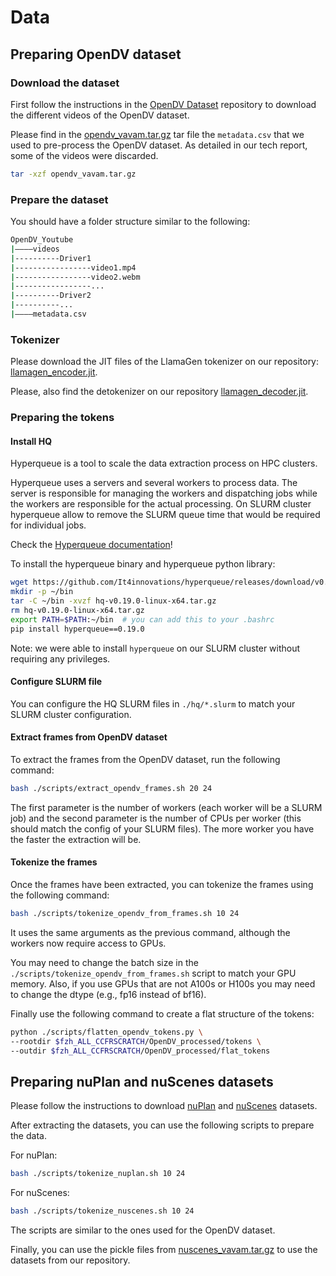 # Data

## Preparing OpenDV dataset

### Download the dataset

First follow the instructions in the [OpenDV Dataset](https://github.com/OpenDriveLab/DriveAGI) repository to download the different videos of the OpenDV dataset.

Please find in the [opendv_vavam.tar.gz](https://github.com/valeoai/VideoActionModel/releases/download/v1.0.0/opendv_vavam.tar.gz) tar file the `metadata.csv` that we used to pre-process the OpenDV dataset. As detailed in our tech report, some of the videos were discarded.

```bash
tar -xzf opendv_vavam.tar.gz
```

### Prepare the dataset

You should have a folder structure similar to the following:

```bash
OpenDV_Youtube
|––––videos
|----------Driver1
|-----------------video1.mp4
|-----------------video2.webm
|-----------------...
|----------Driver2
|----------...
|––––metadata.csv
```

### Tokenizer

Please download the JIT files of the LlamaGen tokenizer on our repository: [llamagen_encoder.jit](https://github.com/valeoai/VideoActionModel/releases/download/v1.0.0/VQ_ds16_16384_llamagen_encoder.jit).

Please, also find the detokenizer on our repository [llamagen_decoder.jit](https://github.com/valeoai/VideoActionModel/releases/download/v1.0.0/VQ_ds16_16384_llamagen_decoder.jit).

### Preparing the tokens

#### Install HQ

Hyperqueue is a tool to scale the data extraction process on HPC clusters.

Hyperqueue uses a servers and several workers to process data. The server is responsible for managing the workers and dispatching jobs while the workers are responsible for the actual processing. On SLURM cluster hyperqueue allow to remove the SLURM queue time that would be required for individual jobs.

Check the [Hyperqueue documentation](https://it4innovations.github.io/hyperqueue/stable/)!

To install the hyperqueue binary and hyperqueue python library:

```bash
wget https://github.com/It4innovations/hyperqueue/releases/download/v0.19.0/hq-v0.19.0-linux-x64.tar.gz
mkdir -p ~/bin
tar -C ~/bin -xvzf hq-v0.19.0-linux-x64.tar.gz
rm hq-v0.19.0-linux-x64.tar.gz
export PATH=$PATH:~/bin  # you can add this to your .bashrc
pip install hyperqueue==0.19.0
```

Note: we were able to install `hyperqueue` on our SLURM cluster without requiring any privileges.

#### Configure SLURM file

You can configure the HQ SLURM files in `./hq/*.slurm` to match your SLURM cluster configuration.

#### Extract frames from OpenDV dataset

To extract the frames from the OpenDV dataset, run the following command:

```bash
bash ./scripts/extract_opendv_frames.sh 20 24
```

The first parameter is the number of workers (each worker will be a SLURM job) and the second parameter is the number of CPUs per worker (this should match the config of your SLURM files). The more worker you have the faster the extraction will be.

#### Tokenize the frames

Once the frames have been extracted, you can tokenize the frames using the following command:

```bash
bash ./scripts/tokenize_opendv_from_frames.sh 10 24
```

It uses the same arguments as the previous command, although the workers now require access to GPUs.

You may need to change the batch size in the `./scripts/tokenize_opendv_from_frames.sh` script to match your GPU memory. Also, if you use GPUs that are not A100s or H100s you may need to change the dtype (e.g., fp16 instead of bf16).

Finally use the following command to create a flat structure of the tokens:

```bash
python ./scripts/flatten_opendv_tokens.py \
--rootdir $fzh_ALL_CCFRSCRATCH/OpenDV_processed/tokens \
--outdir $fzh_ALL_CCFRSCRATCH/OpenDV_processed/flat_tokens
```

## Preparing nuPlan and nuScenes datasets

Please follow the instructions to download [nuPlan](https://www.nuscenes.org/nuplan) and [nuScenes](https://www.nuscenes.org/) datasets.

After extracting the datasets, you can use the following scripts to prepare the data.

For nuPlan:

```bash
bash ./scripts/tokenize_nuplan.sh 10 24
```

For nuScenes:

```bash
bash ./scripts/tokenize_nuscenes.sh 10 24
```

The scripts are similar to the ones used for the OpenDV dataset.

Finally, you can use the pickle files from [nuscenes_vavam.tar.gz](https://github.com/valeoai/VideoActionModel/releases/download/v1.0.0/nuscenes_vavam.tar.gz) to use the datasets from our repository.
